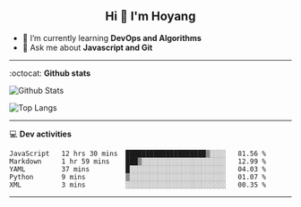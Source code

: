 <h2 align="center">Hi 👋 I'm Hoyang</h2>

- 🌱 I’m currently learning **DevOps and Algorithms**
- 💬 Ask me about **Javascript and Git**

-------

:octocat: **Github stats**

![Github Stats](https://github-readme-stats.vercel.app/api?username=hoyangtsai&count_private=true&show_icons=true&theme=blueberry)

![Top Langs](https://github-readme-stats.vercel.app/api/top-langs/?username=hoyangtsai&theme=blueberry&layout=compact&langs_count=8)

-------

:computer: **Dev activities**
<!--START_SECTION:waka-->
```text
JavaScript   12 hrs 30 mins  ████████████████████▒░░░░   81.56 % 
Markdown     1 hr 59 mins    ███▒░░░░░░░░░░░░░░░░░░░░░   12.99 % 
YAML         37 mins         █░░░░░░░░░░░░░░░░░░░░░░░░   04.03 % 
Python       9 mins          ▒░░░░░░░░░░░░░░░░░░░░░░░░   01.07 % 
XML          3 mins          ░░░░░░░░░░░░░░░░░░░░░░░░░   00.35 % 
```
<!--END_SECTION:waka-->

-------
